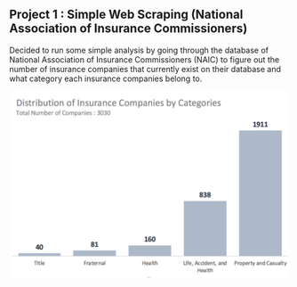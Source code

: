 ## Project 1 : Simple Web Scraping (National Association of Insurance Commissioners) 

Decided to run some simple analysis by going through the database of National Association of Insurance Commissioners (NAIC) to figure out the number of insurance companies that currently exist on their database and what category each insurance companies belong to.

![web-scraping-jupyter-project1](analysis.png)
